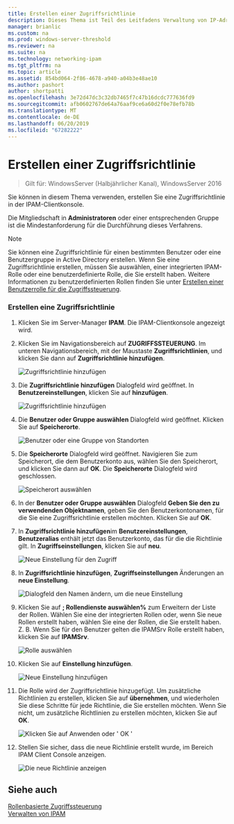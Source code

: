 ```yaml
---
title: Erstellen einer Zugriffsrichtlinie
description: Dieses Thema ist Teil des Leitfadens Verwaltung von IP-Adressverwaltung (IPAM) in Windows Server 2016.
manager: brianlic
ms.custom: na
ms.prod: windows-server-threshold
ms.reviewer: na
ms.suite: na
ms.technology: networking-ipam
ms.tgt_pltfrm: na
ms.topic: article
ms.assetid: 854bd064-2f86-4678-a940-a04b3e48ae10
ms.author: pashort
author: shortpatti
ms.openlocfilehash: 3e72d47dc3c32db7465f7c47b16dcdc777636fd9
ms.sourcegitcommit: afb0602767de64a76aaf9ce6a60d2f0e78efb78b
ms.translationtype: MT
ms.contentlocale: de-DE
ms.lasthandoff: 06/20/2019
ms.locfileid: "67282222"
---
```

# <a name="create-an-access-policy"></a>Erstellen einer Zugriffsrichtlinie

>Gilt für: WindowsServer (Halbjährlicher Kanal), WindowsServer 2016

Sie können in diesem Thema verwenden, erstellen Sie eine Zugriffsrichtlinie in der IPAM-Clientkonsole.  
  
Die Mitgliedschaft in **Administratoren** oder einer entsprechenden Gruppe ist die Mindestanforderung für die Durchführung dieses Verfahrens.  
  
> [!NOTE]  
> Sie können eine Zugriffsrichtlinie für einen bestimmten Benutzer oder eine Benutzergruppe in Active Directory erstellen. Wenn Sie eine Zugriffsrichtlinie erstellen, müssen Sie auswählen, einer integrierten IPAM-Rolle oder eine benutzerdefinierte Rolle, die Sie erstellt haben. Weitere Informationen zu benutzerdefinierten Rollen finden Sie unter [Erstellen einer Benutzerrolle für die Zugriffssteuerung](../../technologies/ipam/Create-a-User-Role-for-Access-Control.md).  
  
### <a name="to-create-an-access-policy"></a>Erstellen eine Zugriffsrichtlinie  
  
1.  Klicken Sie im Server-Manager **IPAM**. Die IPAM-Clientkonsole angezeigt wird.  
  
2.  Klicken Sie im Navigationsbereich auf **ZUGRIFFSSTEUERUNG**. Im unteren Navigationsbereich, mit der Maustaste **Zugriffsrichtlinien**, und klicken Sie dann auf **Zugriffsrichtlinie hinzufügen**.  
  
    ![Zugriffsrichtlinie hinzufügen](../../media/Create-an-Access-Policy/ipam_CreateAP_01.jpg)  
  
3.  Die **Zugriffsrichtlinie hinzufügen** Dialogfeld wird geöffnet. In **Benutzereinstellungen**, klicken Sie auf **hinzufügen**.  
  
    ![Zugriffsrichtlinie hinzufügen](../../media/Create-an-Access-Policy/ipam_CreateAP_02.jpg)  
  
4.  Die **Benutzer oder Gruppe auswählen** Dialogfeld wird geöffnet. Klicken Sie auf **Speicherorte**.  
  
    ![Benutzer oder eine Gruppe von Standorten](../../media/Create-an-Access-Policy/ipam_CreateAP_03.jpg)  
  
5.  Die **Speicherorte** Dialogfeld wird geöffnet. Navigieren Sie zum Speicherort, die dem Benutzerkonto aus, wählen Sie den Speicherort, und klicken Sie dann auf **OK**. Die **Speicherorte** Dialogfeld wird geschlossen.  
  
    ![Speicherort auswählen](../../media/Create-an-Access-Policy/ipam_CreateAP_04.jpg)  
  
6.  In der **Benutzer oder Gruppe auswählen** Dialogfeld **Geben Sie den zu verwendenden Objektnamen**, geben Sie den Benutzerkontonamen, für die Sie eine Zugriffsrichtlinie erstellen möchten. Klicken Sie auf **OK**.  
  
7.  In **Zugriffsrichtlinie hinzufügen**im **Benutzereinstellungen**, **Benutzeralias** enthält jetzt das Benutzerkonto, das für die die Richtlinie gilt. In **Zugriffseinstellungen**, klicken Sie auf **neu**.  
  
    ![Neue Einstellung für den Zugriff](../../media/Create-an-Access-Policy/ipam_CreateAP_05.jpg)  
  
8.  In **Zugriffsrichtlinie hinzufügen**, **Zugriffseinstellungen** Änderungen an **neue Einstellung**.  
  
    ![Dialogfeld den Namen ändern, um die neue Einstellung](../../media/Create-an-Access-Policy/ipam_CreateAP_06.jpg)  
  
9. Klicken Sie auf **; Rollendienste auswählen%** zum Erweitern der Liste der Rollen. Wählen Sie eine der integrierten Rollen oder, wenn Sie neue Rollen erstellt haben, wählen Sie eine der Rollen, die Sie erstellt haben. Z. B. Wenn Sie für den Benutzer gelten die IPAMSrv Rolle erstellt haben, klicken Sie auf **IPAMSrv**.  
  
    ![Rolle auswählen](../../media/Create-an-Access-Policy/ipam_CreateAP_07.jpg)  
  
10. Klicken Sie auf **Einstellung hinzufügen**.  
  
    ![Neue Einstellung hinzufügen](../../media/Create-an-Access-Policy/ipam_CreateAP_08.jpg)  
  
11. Die Rolle wird der Zugriffsrichtlinie hinzugefügt. Um zusätzliche Richtlinien zu erstellen, klicken Sie auf **übernehmen**, und wiederholen Sie diese Schritte für jede Richtlinie, die Sie erstellen möchten. Wenn Sie nicht, um zusätzliche Richtlinien zu erstellen möchten, klicken Sie auf **OK**.  
  
    ![Klicken Sie auf Anwenden oder ' OK '](../../media/Create-an-Access-Policy/ipam_CreateAP_09.jpg)  
  
12. Stellen Sie sicher, dass die neue Richtlinie erstellt wurde, im Bereich IPAM Client Console anzeigen.  
  
    ![Die neue Richtlinie anzeigen](../../media/Create-an-Access-Policy/ipam_CreateAP_09a.jpg)  
  
## <a name="see-also"></a>Siehe auch  
[Rollenbasierte Zugriffssteuerung](Role-based-Access-Control.md)  
[Verwalten von IPAM](Manage-IPAM.md)  
  


